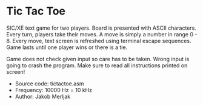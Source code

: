 # Tic Tac Toe

SIC/XE text game for two players. Board is presented with ASCII characters. Every turn, players take their moves. A move is simply a number in range 0 - 8. Every move, text screen is refreshed using terminal escape sequences. Game lasts until one player wins or there is a tie.

Game does not check given input so care has to be taken. Wrong input is going to crash the program. Make sure to read all instructions printed on screen!

* Source code: tictactoe.asm
* Frequency: 10000 Hz = 10 kHz
* Author: Jakob Merljak
